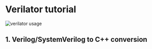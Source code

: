 # Verilator tutorial

![verilator usage](/home/ypwang/learning_doc/image/verilator_usage_400x200-min.png)



## 1. Verilog/SystemVerilog to C++ conversion

